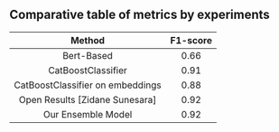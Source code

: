 ## Comparative table of metrics by experiments

| Method  | F1-score |
|:------------------:|:--------:|
| Bert-Based                       |0.66 |
| CatBoostClassifier               |0.91 |
| CatBoostClassifier on embeddings |0.88 |
| Open Results [Zidane Sunesara]   |0.92 |
| Our Ensemble Model               |0.92 |
